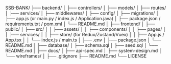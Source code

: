 SSB-BANK/
├── backend/
│   ├── controllers/
│   ├── models/
│   ├── routes/
│   ├── services/
│   ├── middlewares/
│   ├── config/
│   ├── migrations/
│   ├── app.js (or main.py / index.js / Application.java)
│   ├── package.json / requirements.txt / pom.xml
│   └── README.md
│
├── frontend/
│   ├── public/
│   ├── src/
│   │   ├── assets/
│   │   ├── components/
│   │   ├── pages/
│   │   ├── services/
│   │   ├── store/ (for Redux/Zustand/Vuex)
│   │   ├── App.js / App.tsx
│   │   └── index.js / main.ts
│   ├── .env
│   ├── package.json
│   └── README.md
│
├── database/
│   ├── schema.sql
│   ├── seed.sql
│   └── README.md
│
├── docs/
│   ├── api-spec.md
│   ├── system-design.md
│   └── wireframes/
│
├── .gitignore
├── README.md
└── LICENSE
